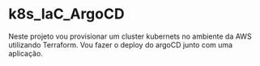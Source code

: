 # k8s_IaC_ArgoCD


Neste projeto vou provisionar um cluster kubernets no ambiente da AWS 
utilizando Terraform.  Vou fazer o deploy do argoCD junto com uma 
aplicação.

<div class="github-card" data-user="lepture"></div>
<script src="https://cdn.jsdelivr.net/gh/lepture/github-cards@latest/jsdelivr/widget.js"></script>


<meta name="gc:base" content="http://lab.lepture.com/github-cards/">
<meta name="gc:theme" content="medium">
<meta name="gc:client-id" content="client id string">
<meta name="gc:client-secret" content="client secret string">